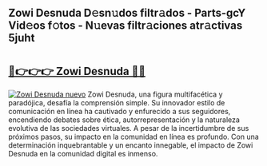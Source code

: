 ## Zowi Desnuda D𝚎sn𝚞dos filtr𝚊dos - Parts-gcY Vid𝚎os f𝚘tos - N𝚞evas filtr𝚊ciones atr𝚊ctivas 5juht

# <h2><a href="http://mb3qk3.tromn.icu/?c=Zowi+Desnuda">🔗👉👉👉 Zowi Desnuda 🔗🔗</a></h2>

[![Zowi Desnuda nuevo](https://i.imgur.com/pEAQMta.gif)](http://mb3qk3.tromn.icu/?c=Zowi+Desnuda)
Zowi Desnuda, una figura multifacética y paradójica, desafía la comprensión simple. Su innovador estilo de comunicación en línea ha cautivado y enfurecido a sus seguidores, encendiendo debates sobre ética, autorrepresentación y la naturaleza evolutiva de las sociedades virtuales. A pesar de la incertidumbre de sus próximos pasos, su impacto en la comunidad en línea es profundo. Con una determinación inquebrantable y un encanto innegable, el impacto de Zowi Desnuda en la comunidad digital es inmenso.
